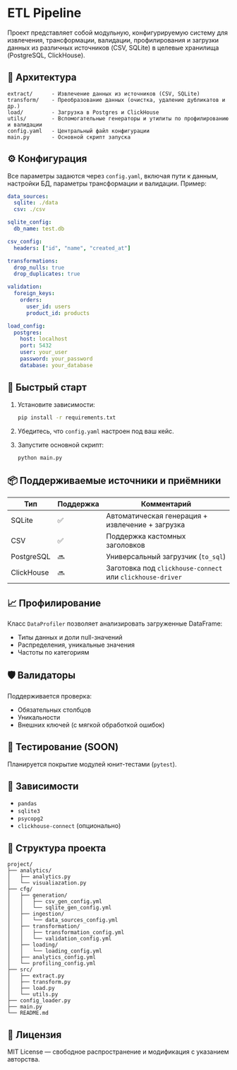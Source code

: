 # ETL Pipeline

Проект представляет собой модульную, конфигурируемую систему для извлечения, трансформации, валидации, профилирования и загрузки данных из различных источников (CSV, SQLite) в целевые хранилища (PostgreSQL, ClickHouse).

## 🔧 Архитектура

```
extract/      - Извлечение данных из источников (CSV, SQLite)
transform/    - Преобразование данных (очистка, удаление дубликатов и др.)
load/         - Загрузка в Postgres и ClickHouse
utils/        - Вспомогательные генераторы и утилиты по профилированию и валидации
config.yaml   - Центральный файл конфигурации
main.py       - Основной скрипт запуска
```

## ⚙️ Конфигурация

Все параметры задаются через `config.yaml`, включая пути к данным, настройки БД, параметры трансформации и валидации. Пример:

```yaml
data_sources:
  sqlite: ./data
  csv: ./csv

sqlite_config:
  db_name: test.db

csv_config:
  headers: ["id", "name", "created_at"]

transformations:
  drop_nulls: true
  drop_duplicates: true

validation:
  foreign_keys:
    orders:
      user_id: users
      product_id: products

load_config:
  postgres:
    host: localhost
    port: 5432
    user: your_user
    password: your_password
    database: your_database
```

## 🚀 Быстрый старт

1. Установите зависимости:
   ```bash
   pip install -r requirements.txt
   ```

2. Убедитесь, что `config.yaml` настроен под ваш кейс.

3. Запустите основной скрипт:
   ```bash
   python main.py
   ```

## 📦 Поддерживаемые источники и приёмники

| Тип           | Поддержка | Комментарий                              |
|---------------|-----------|-------------------------------------------|
| SQLite        | ✅         | Автоматическая генерация + извлечение + загрузка    |
| CSV           | ✅         | Поддержка кастомных заголовков            |
| PostgreSQL    | 🔜         | Универсальный загрузчик (`to_sql`)        |
| ClickHouse    | 🔜         | Заготовка под `clickhouse-connect` или `clickhouse-driver` |

## 📈 Профилирование

Класс `DataProfiler` позволяет анализировать загруженные DataFrame:

- Типы данных и доли null-значений
- Распределения, уникальные значения
- Частоты по категориям

## 🛡️ Валидаторы

Поддерживается проверка:
- Обязательных столбцов
- Уникальности
- Внешних ключей (с мягкой обработкой ошибок)

## 🧪 Тестирование (SOON)

Планируется покрытие модулей юнит-тестами (`pytest`).

## 📌 Зависимости

- `pandas`
- `sqlite3`
- `psycopg2`
- `clickhouse-connect` (опционально)

## 📂 Структура проекта

```
project/
├── analytics/
│   ├── analytics.py
│   └── visualiazation.py
├── cfg/
│   ├── generation/
│   │   ├── csv_gen_config.yml
│   │   └── sqlite_gen_config.yml
│   ├── ingestion/
│   │   └── data_sources_config.yml
│   ├── transformation/
│   │   ├── transformation_config.yml
│   │   └── validation_config.yml
│   ├── loading/
│   │   └── loading_config.yml
│   ├── analytics_config.yml
│   └── profiling_config.yml
├── src/
│   ├── extract.py
│   ├── transform.py
│   ├── load.py
│   └── utils.py
├── config_loader.py
├── main.py
└── README.md
```

## 📃 Лицензия

MIT License — свободное распространение и модификация с указанием авторства.
